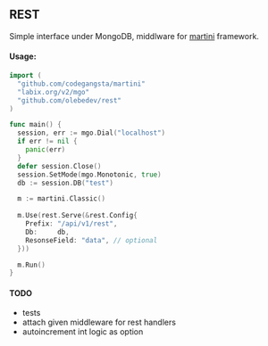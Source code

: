 ## REST 
Simple interface under MongoDB, middlware for [martini](https://github.com/codegangsta/martini) framework.

#### Usage:

```go
import (
  "github.com/codegangsta/martini"
  "labix.org/v2/mgo"
  "github.com/olebedev/rest"
)

func main() {
  session, err := mgo.Dial("localhost")
  if err != nil {
    panic(err)
  }
  defer session.Close()
  session.SetMode(mgo.Monotonic, true)
  db := session.DB("test")

  m := martini.Classic()
  
  m.Use(rest.Serve(&rest.Config{
    Prefix: "/api/v1/rest",
    Db:     db, 
    ResonseField: "data", // optional
  }))

  m.Run()
}
```

#### TODO
- tests
- attach given middleware for rest handlers
- autoincrement int logic as option
